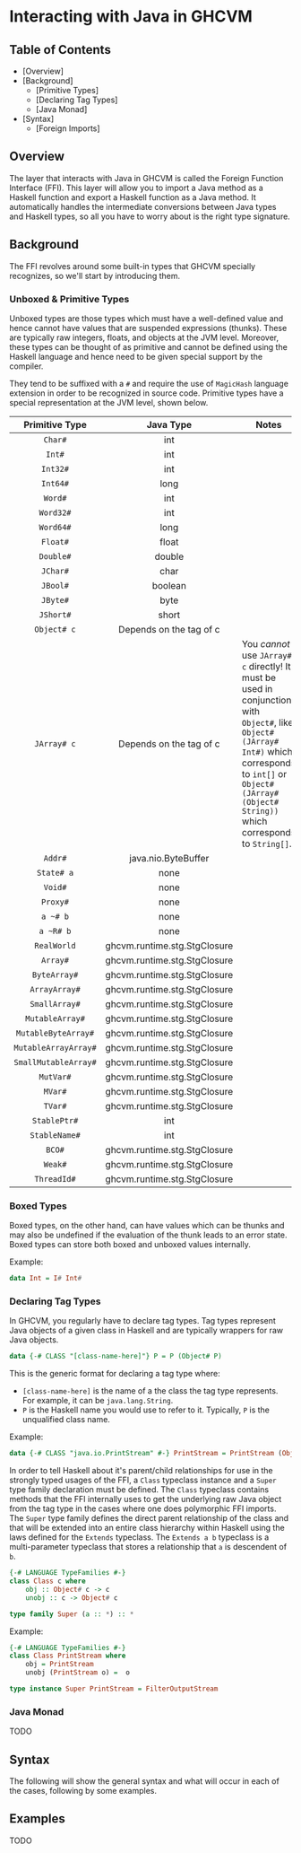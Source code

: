 # Interacting with Java in GHCVM

## Table of Contents
- [Overview]
- [Background]
  - [Primitive Types]
  - [Declaring Tag Types]
  - [Java Monad]
- [Syntax]
  - [Foreign Imports]

## Overview

The layer that interacts with Java in GHCVM is called the Foreign Function Interface (FFI). This layer will allow you to import a Java method as a Haskell function and export a Haskell function as a Java method. It automatically handles the intermediate conversions between Java types and Haskell types, so all you have to worry about is the right type signature.

## Background

The FFI revolves around some built-in types that GHCVM specially recognizes, so we'll start by introducing them.

### Unboxed & Primitive Types

Unboxed types are those types which must have a well-defined value and hence cannot have values that are suspended expressions (thunks). These are typically raw integers, floats, and objects at the JVM level. Moreover, these types can be thought of as primitive and cannot be defined using the Haskell language and hence need to be given special support by the compiler. 

They tend to be suffixed with a `#` and require the use of `MagicHash` language extension in order to be recognized in source code. Primitive types have a special representation at the JVM level, shown below.

| Primitive Type | Java Type | Notes |
| :---: | :---: | --- |
| `Char#` | int | |
| `Int#` | int | |
| `Int32#` | int | |
| `Int64#` | long | |
| `Word#` | int | |
| `Word32#` | int | |
| `Word64#` | long | |
| `Float#` | float | |
| `Double#` | double | |
| `JChar#` | char | |
| `JBool#` | boolean | |
| `JByte#` | byte | |
| `JShort#` | short | |
| `Object# c` | Depends on the tag of c |  |
| `JArray# c` | Depends on the tag of c | You *cannot* use `JArray# c` directly! It must be used in conjunction with `Object#`, like `Object# (JArray# Int#)` which corresponds to `int[]` or `Object# (JArray# (Object# String))` which corresponds to `String[]`. |
| `Addr#` | java.nio.ByteBuffer | |
| ``State# a`` | none | |
| `Void#` | none | |
| `Proxy#` | none | |
| ``a ~# b`` | none | |
| ``a ~R# b`` | none | |
| `RealWorld` | ghcvm.runtime.stg.StgClosure | |
| `Array#` | ghcvm.runtime.stg.StgClosure | |
| `ByteArray#` | ghcvm.runtime.stg.StgClosure | |
| `ArrayArray#` | ghcvm.runtime.stg.StgClosure | |
| `SmallArray#` | ghcvm.runtime.stg.StgClosure | |
| `MutableArray#` | ghcvm.runtime.stg.StgClosure | |
| `MutableByteArray#` | ghcvm.runtime.stg.StgClosure | |
| `MutableArrayArray#` | ghcvm.runtime.stg.StgClosure | |
| `SmallMutableArray#` | ghcvm.runtime.stg.StgClosure | |
| `MutVar#` | ghcvm.runtime.stg.StgClosure | |
| `MVar#` | ghcvm.runtime.stg.StgClosure | |
| `TVar#` | ghcvm.runtime.stg.StgClosure | |
| `StablePtr#` | int | |
| `StableName#` | int | |
| `BCO#` | ghcvm.runtime.stg.StgClosure | |
| `Weak#` | ghcvm.runtime.stg.StgClosure | |
| `ThreadId#` | ghcvm.runtime.stg.StgClosure | |

### Boxed Types

Boxed types, on the other hand, can have values which can be thunks and may also be undefined if the evaluation of the thunk leads to an error state. Boxed types can store both boxed and unboxed values internally.

Example:

```haskell
data Int = I# Int#
```

### Declaring Tag Types

In GHCVM, you regularly have to declare tag types. Tag types represent Java objects of a given class in Haskell and are typically wrappers for raw Java objects. 

```haskell
data {-# CLASS "[class-name-here]"} P = P (Object# P)
```
This is the generic format for declaring a tag type where:
- `[class-name-here]` is the name of a the class the tag type represents. For example, it can be `java.lang.String`.
- `P` is the Haskell name you would use to refer to it. Typically, `P` is the unqualified class name.

Example:
```haskell
data {-# CLASS "java.io.PrintStream" #-} PrintStream = PrintStream (Object# PrintStream)
```

In order to tell Haskell about it's parent/child relationships for use in the strongly typed usages of the FFI, a `Class` typeclass instance and a `Super` type family declaration must be defined. The `Class` typeclass contains methods that the FFI internally uses to get the underlying raw Java object from the tag type in the cases where one does polymorphic FFI imports. The `Super` type family defines the direct parent relationship of the class and that will be extended into an entire class hierarchy within Haskell using the laws defined for the `Extends` typeclass. The `Extends a b` typeclass is a multi-parameter typeclass that stores a relationship that `a` is descendent of `b`.

```haskell
{-# LANGUAGE TypeFamilies #-}
class Class c where
    obj :: Object# c -> c
    unobj :: c -> Object# c

type family Super (a :: *) :: *
```

Example:
```haskell
{-# LANGUAGE TypeFamilies #-}
class Class PrintStream where
    obj = PrintStream
    unobj (PrintStream o) =  o

type instance Super PrintStream = FilterOutputStream
```

### Java Monad
TODO


## Syntax

The following will show the general syntax and what will occur in each of the cases, following by some examples.

## Examples
TODO
